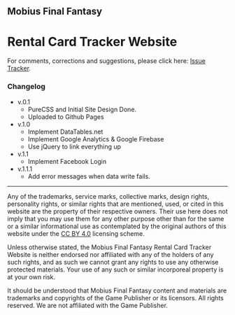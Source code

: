 
## Mobius Final Fantasy
# Rental Card Tracker Website

For comments, corrections and suggestions, 
please click here: [Issue Tracker](https://github.com/GaiusCoffee/MFFRentalTracker/issues). 

### Changelog

* v.0.1
  * PureCSS and Initial Site Design Done.
  * Uploaded to Github Pages
* v.1.0
  * Implement DataTables.net
  * Implement Google Analytics & Google Firebase
  * Use jQuery to link everything up
* v.1.1
  * Implement Facebook Login
* v.1.1.1
  * Add error messages when data write fails.

---

Any of the trademarks, service marks, collective marks, 
design rights, personality rights, or similar rights 
that are mentioned, used, or cited in this website are
 the property of their respective owners. Their use 
 here does not imply that you may use them for any 
 other purpose other than for the same or a similar 
 informational use as contemplated by the original 
 authors of this website under the 
 [CC BY 4.0](https://creativecommons.org/licenses/by/4.0/) 
 licensing scheme.

Unless otherwise stated, the Mobius Final Fantasy 
Rental Card Tracker Website is neither endorsed nor 
affiliated with any of the holders of any such rights,
 and as such we cannot grant any rights to use any 
 otherwise protected materials. Your use of any 
 such or similar incorporeal property is at your own 
 risk.

It should be understood that Mobius Final Fantasy 
content and materials are trademarks and copyrights of
 the Game Publisher or its licensors. All rights 
 reserved. We are not affiliated with the Game 
 Publisher.
